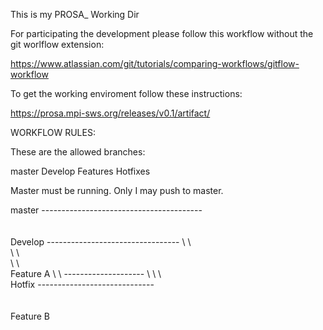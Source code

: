 This is my PROSA_ Working Dir

For participating the development please follow this workflow without the git worlflow extension:

https://www.atlassian.com/git/tutorials/comparing-workflows/gitflow-workflow

To get the working enviroment follow these instructions:

https://prosa.mpi-sws.org/releases/v0.1/artifact/



WORKFLOW RULES: 


These are the allowed branches:

master 
Develop
Features
Hotfixes

Master must be running.
Only I may push to master.

master ----------------------------------------
              \
               \
                \
Develop       ---------------------------------
              \  \      \
               \  \      \
                \  \      \
Feature  A       \  \      --------------------
                  \  \ 
                   \  \
Hotfix             -----------------------------
                         \
                          \
                           \
Feature B      
